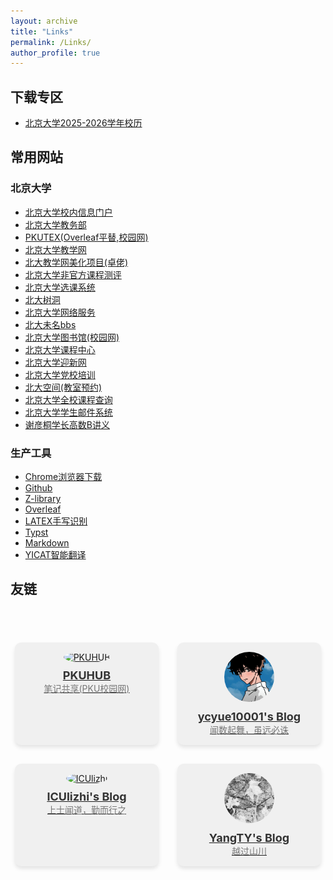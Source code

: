 ```yaml
---
layout: archive
title: "Links"
permalink: /Links/
author_profile: true
---
```


<head>
  <meta charset="UTF-8">
  <meta name="viewport" content="width=device-width, initial-scale=1.0">
  <title>Friendlinks</title>
  <style>
    /* 好友链接列表样式 */
    .friend-links-container {
      display: flex;
      flex-wrap: wrap;
      justify-content: center;
      gap: 30px;
      margin-top: 20px;
    }
    /* 每个好友的卡片样式 */
    .friend-card {
      background-color: #f0f0f0;
      border-radius: 10px;
      padding: 15px;
      width: 200px;
      text-align: center;
      box-shadow: 0 4px 6px rgba(0, 0, 0, 0.1);
      cursor: pointer;
      transition: transform 0.2s ease;
    }
    .friend-card:hover {
      transform: translateY(-5px);
    }
    /* 好友头像样式 */
    .avatar {
      width: 80px;
      height: 80px;
      border-radius: 50%;
      object-fit: cover;
      margin-bottom: 10px;
    }
    /* 好友名字样式 */
    .friend-name {
      font-size: 18px;
      font-weight: bold;
      color: #333;
    }
    /* 好友介绍样式 */
    .friend-intro {
      font-size: 14px;
      color: #777;
    }
  </style>
</head>
<body>


<h2>下载专区</h2>
<ul>
  <li><a href="../files/北京大学2025-2026学年校历.pdf">北京大学2025-2026学年校历</a></li>
</ul>

<h2>常用网站</h2>
<h3>北京大学</h3>
<ul>
  <li><a href="https://portal.pku.edu.cn/">北京大学校内信息门户</a></li>
  <li><a href="https://dean.pku.edu.cn/">北京大学教务部</a></li>
  <li><a href="https://dean.pku.edu.cn/">PKUTEX(Overleaf平替,校园网)</a></li>
  <li><a href="https://course.pku.edu.cn/">北京大学教学网</a></li>
  <li><a href="https://github.com/zhuozhiyongde/PKU-Art">北大教学网美化项目(卓佬)</a></li>
  <li><a href="https://courses.pinzhixiaoyuan.com/">北京大学非官方课程测评</a></li>
  <li><a href="https://elective.pku.edu.cn/">北京大学选课系统</a></li>
  <li><a href="https://treehole.pku.edu.cn/web/">北大树洞</a></li>
  <li><a href="https://its.pku.edu.cn/">北京大学网络服务</a></li>
  <li><a href="https://bbs.pku.edu.cn/web/">北大未名bbs</a></li>
  <li><a href="https://www.lib.pku.edu.cn/">北京大学图书馆(校园网)</a></li>
  <li><a href="https://course.pku.edu.cn/">北京大学课程中心</a></li>
  <li><a href="https://fresh.pku.edu.cn/fresh/">北京大学迎新网</a></li>
  <li><a href="http://dangxiao.pku.edu.cn/user/login">北京大学党校培训</a></li>
  <li><a href="https://bdkj.pku.edu.cn/login">北大空间(教室预约)</a></li>
  <li><a href="https://pku7day.com/course">北京大学全校课程查询</a></li>
  <li><a href="https://mail.stu.pku.edu.cn/">北京大学学生邮件系统</a></li>
  <li><a href="https://darkoxie.github.io/">谢彦桐学长高数B讲义</a></li>
</ul>

<h3>生产工具</h3>
<ul>
  <li><a href="https://www.google.cn/chrome/next-steps.html?statcb=0&installdataindex=empty&defaultbrowser=0">Chrome浏览器下载</a></li>
  <li><a href="https://github.com/">Github</a></li>
  <li><a href="https://z-lib.id/">Z-library</a></li>
  <li><a href="https://cn.overleaf.com/project">Overleaf</a></li>
  <li><a href="https://detexify.kirelabs.org/classify.html#google_vignette">LATEX手写识别</a></li>
  <li><a href="https://typst.app/">Typst</a></li>
  <li><a href="https://markdown.lovejade.cn/">Markdown</a></li>
  <li><a href="https://www.yicat.vip/">YICAT智能翻译</a></li>
</ul>

<h2>友链</h2>

<br/><br/>
<div class="friend-links-container">
    <!-- 每个好友卡片 -->
    <div class="friend-card" style="background-color: #f0f0f0;">
      <a href="https://i.pkuhub.cn" target="_blank">
        <img src="../images/pkuhub.jpg" alt="PKUHUB" class="avatar" onerror="this.onerror=null;this.src='../images/default-avatar.jpg';">
        <div class="friend-name">PKUHUB</div>
        <div class="friend-intro">笔记共享(PKU校园网)</div>
      </a>
    </div>
    <div class="friend-card" style="background-color: #f0f0f0;">
      <a href="https://ycyue10001.github.io" target="_blank">
        <img src="../images/male.jpg" alt="ycyue10001's Blog" class="avatar" onerror="this.onerror=null;this.src='../images/default-avatar.jpg';">
        <div class="friend-name">ycyue10001's Blog</div>
        <div class="friend-intro">闻数起舞，虽远必诛</div>
      </a>
    </div>
    <div class="friend-card" style="background-color: #f0f0f0;">
      <a href="https://ICUlizhi.github.io" target="_blank">
        <img src="../images/xj.jpg" alt="ICUlizhi" class="avatar" onerror="this.onerror=null;this.src='../images/default-avatar.jpg';">
        <div class="friend-name">ICUlizhi's Blog</div>
        <div class="friend-intro">上士闻道，勤而行之</div>
      </a>
    </div>
    <div class="friend-card" style="background-color: #f0f0f0;">
      <a href="https://blog.imyangty.com/" target="_blank">
        <img src="../images/avastars/YangTY.jpg" alt="YangTY's Blog" class="avatar" onerror="this.onerror=null;this.src='../images/default-avatar.jpg';">
        <div class="friend-name">YangTY's Blog</div>
        <div class="friend-intro">越过山川</div>
      </a>
    </div>
  </div>
<br/><br/><br/>




<br/>

<!-- Giscus 评论系统嵌入 -->

<script src="https://giscus.app/client.js"
        data-repo="ycyue10001/ycyue10001.github.io"
        data-repo-id="R_kgDOO3Tdyw"
        data-category="Announcements"
        data-category-id="DIC_kwDOO3Tdy84Crfqv"
        data-mapping="title"
        data-strict="0"
        data-reactions-enabled="1"
        data-emit-metadata="1"
        data-input-position="top"
        data-theme="preferred_color_scheme"
        data-lang="zh-CN"
        data-loading="lazy"
        crossorigin="anonymous"
        async>
</script>
